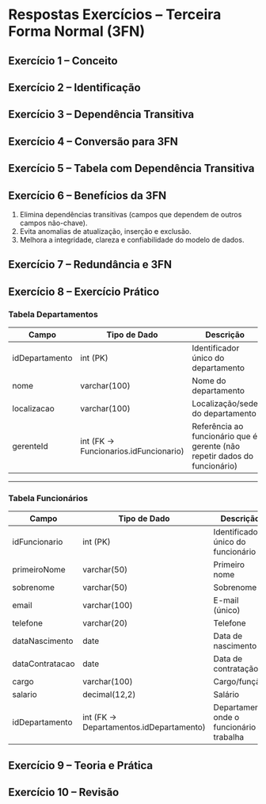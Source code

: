 # Respostas Exercícios – Terceira Forma Normal (3FN)

## Exercício 1 – Conceito

## Exercício 2 – Identificação

## Exercício 3 – Dependência Transitiva

## Exercício 4 – Conversão para 3FN

## Exercício 5 – Tabela com Dependência Transitiva

## Exercício 6 – Benefícios da 3FN

1. Elimina dependências transitivas (campos que dependem de outros campos não-chave).
2. Evita anomalias de atualização, inserção e exclusão.
3. Melhora a integridade, clareza e confiabilidade do modelo de dados.

## Exercício 7 – Redundância e 3FN

## Exercício 8 – Exercício Prático

### Tabela Departamentos

| Campo | Tipo de Dado | Descrição |
|---|---|---|
| idDepartamento | int (PK) | Identificador único do departamento |
| nome | varchar(100) | Nome do departamento |
| localizacao | varchar(100) | Localização/sede do departamento |
| gerenteId | int (FK -> Funcionarios.idFuncionario) | Referência ao funcionário que é gerente (não repetir dados do funcionário) |

---

### Tabela Funcionários

| Campo | Tipo de Dado | Descrição |
|---|---|---|
| idFuncionario | int (PK) | Identificador único do funcionário |
| primeiroNome | varchar(50) | Primeiro nome |
| sobrenome | varchar(50) | Sobrenome |
| email | varchar(100) | E-mail (único) |
| telefone | varchar(20) | Telefone |
| dataNascimento | date | Data de nascimento |
| dataContratacao | date | Data de contratação |
| cargo | varchar(100) | Cargo/função |
| salario | decimal(12,2) | Salário |
| idDepartamento | int (FK -> Departamentos.idDepartamento) | Departamento onde o funcionário trabalha |

## Exercício 9 – Teoria e Prática

## Exercício 10 – Revisão
